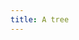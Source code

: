 ```yaml
---
title: A tree
---
```

<figure class="bleed">
<img src="/img/emil-drawing/IMG_0233D.jpg" alt="">
</figure>